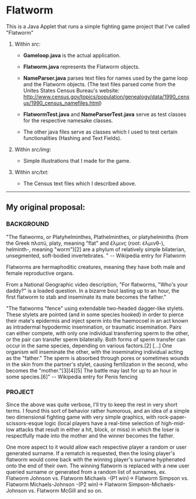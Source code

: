 # Flatworm

This is a Java Applet that runs a simple fighting game project that I've called "Flatworm"

1. Within *src*: 

	* **Gameloop.java** is the actual application.

	* **Flatworm.java** represents the Flatworm objects.

	* **NameParser.java** parses text files for names used by the game loop and the Flatworm objects. (The text files parsed come from the Unites States Census Bureau's website: http://www.census.gov/topics/population/genealogy/data/1990_census/1990_census_namefiles.html)

	* **FlatwormTest.java** and **NameParserTest.java** serve as test classes for the respective namesake classes.

	* The other java files serve as classes which I used to test certain functionalities (Hashing and Text Fields).

2. Within *src/img*:

	* Simple illustrations that I made for the game.

3. Within *src/txt*:

	* The Census text files which I described above.

----

## My original proposal:

### BACKGROUND

"The flatworms, or Platyhelminthes, Plathelminthes, or platyhelminths (from the Greek πλατύ, platy, meaning "flat" and ἕλμινς (root: ἑλμινθ-), helminth-, meaning "worm")[2] are a phylum of relatively simple bilaterian, unsegmented, soft-bodied invertebrates. " -- Wikipedia entry for Flatworm

Flatworms are hermaphoditic creatures, meaning they have both male and female reproductive organs.

From a National Geographic video description, "For flatworms, "Who's your daddy?" is a loaded question. In a bizarre bout lasting up to an hour, the first flatworm to stab and inseminate its mate becomes the father."

"The flatworms "fence" using extendable two-headed dagger-like stylets. These stylets are pointed (and in some species hooked) in order to pierce their mate's epidermis and inject sperm into the haemocoel in an act known as intradermal hypodermic insemination, or traumatic insemination. Pairs can either compete, with only one individual transferring sperm to the other, or the pair can transfer sperm bilaterally. Both forms of sperm transfer can occur in the same species, depending on various factors.[2]
[...]
One organism will inseminate the other, with the inseminating individual acting as the "father." The sperm is absorbed through pores or sometimes wounds in the skin from the partner's stylet, causing fertilization in the second, who becomes the "mother."[3][4][5] The battle may last for up to an hour in some species.[6]" -- Wikipedia entry for Penis fencing

### PROJECT

Since the above was quite verbose, I'll try to keep the rest in very short terms. I found this sort of behavior rather humorous, and an idea of a simple two dimensional fighting game with very simple graphics, with rock-paper-scissors-esque logic (local players have a real-time selection of high-mid-low attacks that result in either a hit, block, or miss) in which the loser is respectfully made into the mother and the winner becomes the father.

One more aspect to it would allow each respective player a random or user generated surname. If a rematch is requested, then the losing player's flatworm would come back with the winning player's surname hyphenated onto the end of their own. The winning flatworm is replaced with a new user queried surname or generated from a random list of surnames, ex. Flatworm Johnson vs. Flatworm Michaels -(P1 win)-> Flatworm Simpson vs. Flatworm Michaels-Johnson -(P2 win)-> Flatworm Simpson-Michaels-Johnson vs. Flatworm McGill and so on.